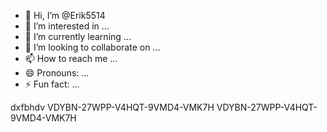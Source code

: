 - 👋 Hi, I’m @Erik5514
- 👀 I’m interested in ...
- 🌱 I’m currently learning ...
- 💞️ I’m looking to collaborate on ...
- 📫 How to reach me ...
- 😄 Pronouns: ...
- ⚡ Fun fact: ...

<!---
Erik5514/Erik5514 is a ✨ special ✨ repository because its `README.md` (this file) appears on your GitHub profile.
You can click the Preview link to take a look at your changes.
--->
dxfbhdv
VDYBN-27WPP-V4HQT-9VMD4-VMK7H
VDYBN-27WPP-V4HQT-9VMD4-VMK7H
